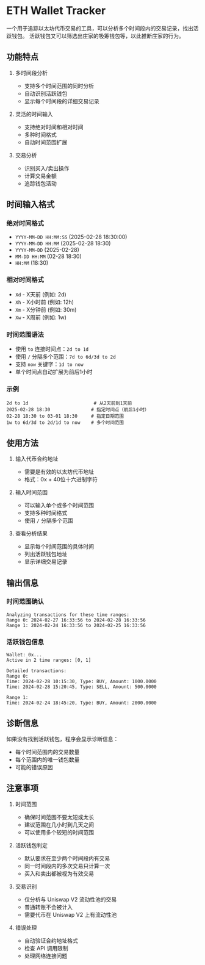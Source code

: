 # ETH Wallet Tracker

一个用于追踪以太坊代币交易的工具，可以分析多个时间段内的交易记录，找出活跃钱包。
活跃钱包又可以筛选出庄家的吸筹钱包等，以此推断庄家的行为。

## 功能特点

1. 多时间段分析
   - 支持多个时间范围的同时分析
   - 自动识别活跃钱包
   - 显示每个时间段的详细交易记录

2. 灵活的时间输入
   - 支持绝对时间和相对时间
   - 多种时间格式
   - 自动时间范围扩展

3. 交易分析
   - 识别买入/卖出操作
   - 计算交易金额
   - 追踪钱包活动

## 时间输入格式

### 绝对时间格式
- `YYYY-MM-DD HH:MM:SS` (2025-02-28 18:30:00)
- `YYYY-MM-DD HH:MM` (2025-02-28 18:30)
- `YYYY-MM-DD` (2025-02-28)
- `MM-DD HH:MM` (02-28 18:30)
- `HH:MM` (18:30)

### 相对时间格式
- `Xd` - X天前 (例如: 2d)
- `Xh` - X小时前 (例如: 12h)
- `Xm` - X分钟前 (例如: 30m)
- `Xw` - X周前 (例如: 1w)

### 时间范围语法
- 使用 `to` 连接时间点：`2d to 1d`
- 使用 `/` 分隔多个范围：`7d to 6d/3d to 2d`
- 支持 `now` 关键字：`1d to now`
- 单个时间点自动扩展为前后1小时

### 示例
```
2d to 1d                        # 从2天前到1天前
2025-02-28 18:30               # 指定时间点（前后1小时）
02-28 18:30 to 03-01 18:30     # 指定日期范围
1w to 6d/3d to 2d/1d to now    # 多个时间范围
```

## 使用方法

1. 输入代币合约地址
   - 需要是有效的以太坊代币地址
   - 格式：0x + 40位十六进制字符

2. 输入时间范围
   - 可以输入单个或多个时间范围
   - 支持多种时间格式
   - 使用 `/` 分隔多个范围

3. 查看分析结果
   - 显示每个时间范围的具体时间
   - 列出活跃钱包地址
   - 显示详细交易记录

## 输出信息

### 时间范围确认
```
Analyzing transactions for these time ranges:
Range 0: 2024-02-27 16:33:56 to 2024-02-28 16:33:56
Range 1: 2024-02-24 16:33:56 to 2024-02-25 16:33:56
```

### 活跃钱包信息
```
Wallet: 0x...
Active in 2 time ranges: [0, 1]

Detailed transactions:
Range 0:
Time: 2024-02-28 10:15:30, Type: BUY, Amount: 1000.0000
Time: 2024-02-28 15:20:45, Type: SELL, Amount: 500.0000

Range 1:
Time: 2024-02-24 18:45:20, Type: BUY, Amount: 2000.0000
```

## 诊断信息
如果没有找到活跃钱包，程序会显示诊断信息：
- 每个时间范围内的交易数量
- 每个范围内的唯一钱包数量
- 可能的错误原因

## 注意事项

1. 时间范围
   - 确保时间范围不要太短或太长
   - 建议范围在几小时到几天之间
   - 可以使用多个较短的时间范围

2. 活跃钱包判定
   - 默认要求在至少两个时间段内有交易
   - 同一时间段内的多次交易只计算一次
   - 买入和卖出都被视为有效交易

3. 交易识别
   - 仅分析与 Uniswap V2 流动性池的交易
   - 普通转账不会被计入
   - 需要代币在 Uniswap V2 上有流动性池

4. 错误处理
   - 自动验证合约地址格式
   - 检查 API 调用限制
   - 处理网络连接问题 